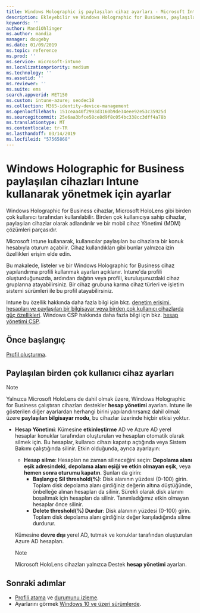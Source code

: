 ```yaml
---
title: Windows Holographic iş paylaşılan cihaz ayarları - Microsoft Intune - Azure | Microsoft Docs
description: Ekleyebilir ve Windows Holographic for Business, paylaşılan veya Microsoft Intune birden çok kullanıcı tarafından kullanılan cihazları yapılandırmak için kullanabilirsiniz. Hesap yönetimi ayarları ve Microsoft HoloLens de dahil olmak üzere cihazlarda ne bakın.
keywords: ''
author: MandiOhlinger
ms.author: mandia
manager: dougeby
ms.date: 01/09/2019
ms.topic: reference
ms.prod: ''
ms.service: microsoft-intune
ms.localizationpriority: medium
ms.technology: ''
ms.assetid: ''
ms.reviewer: ''
ms.suite: ems
search.appverid: MET150
ms.custom: intune-azure; seodec18
ms.collection: M365-identity-device-management
ms.openlocfilehash: 151ceaa40f2993d3160b9de34eee92e53c35925d
ms.sourcegitcommit: 25e6aa3bfce58ce8d9f8c054bc338cc3dff4a78b
ms.translationtype: MT
ms.contentlocale: tr-TR
ms.lasthandoff: 03/14/2019
ms.locfileid: "57565868"
---
```

# <a name="windows-holographic-for-business-settings-to-manage-shared-devices-using-intune"></a>Windows Holographic for Business paylaşılan cihazları Intune kullanarak yönetmek için ayarlar

Windows Holographic for Business cihazlar, Microsoft HoloLens gibi birden çok kullanıcı tarafından kullanılabilir. Birden çok kullanıcıya sahip cihazlar, paylaşılan cihazlar olarak adlandırılır ve bir mobil cihaz Yönetimi (MDM) çözümleri parçasıdır.

Microsoft Intune kullanarak, kullanıcılar paylaşılan bu cihazlara bir konuk hesabıyla oturum açabilir. Cihaz kullandıkları gibi bunlar yalnızca izin özellikleri erişim elde edin.

Bu makalede, listeler ve bir Windows Holographic for Business cihaz yapılandırma profili kullanmak ayarları açıklanır. Intune'da profili oluşturduğunuzda, ardından dağıtın veya profili, kuruluşunuzdaki cihaz gruplarına atayabilirsiniz. Bir cihaz grubuna karma cihaz türleri ve işletim sistemi sürümleri ile bu profil atayabilirsiniz.

Intune bu özellik hakkında daha fazla bilgi için bkz. [denetim erişimi, hesapları ve paylaşılan bir bilgisayar veya birden çok kullanıcı cihazlarda güç özellikleri](shared-user-device-settings.md). Windows CSP hakkında daha fazla bilgi için bkz. [hesap yönetimi CSP](https://docs.microsoft.com/windows/client-management/mdm/accountmanagement-csp).

## <a name="before-your-begin"></a>Önce başlangıç

[Profil oluşturma](shared-user-device-settings.md).

## <a name="shared-multi-user-device-settings"></a>Paylaşılan birden çok kullanıcı cihaz ayarları

> [!NOTE]
> Yalnızca Microsoft HoloLens de dahil olmak üzere, Windows Holographic for Business çalıştıran cihazları destekler **hesap yönetimi** ayarları. Intune ile gösterilen diğer ayarlardan herhangi birini yapılandırırsanız dahil olmak üzere **paylaşılan bilgisayar modu**, bu cihazlar üzerinde hiçbir etkisi yoktur.

- **Hesap Yönetimi**: Kümesine **etkinleştirme** AD ve Azure AD yerel hesaplar konuklar tarafından oluşturulan ve hesapları otomatik olarak silmek için. Bu hesaplar, kullanıcı cihazı kapatıp açtığında veya Sistem Bakımı çalıştığında silinir. Etkin olduğunda, ayrıca ayarlayın:
  - **Hesap silme**: Hesapları ne zaman silineceğini seçin: **Depolama alanı eşik adresindeki**, **depolama alanı eşiği ve etkin olmayan eşik**, veya **hemen sonra oturumu kapatın**. Şunları da girin:
    - **Başlangıç Sil threshold(%)**: Disk alanının yüzdesi (0-100) girin. Toplam disk depolama alanı girdiğiniz değerin altına düştüğünde, önbelleğe alınan hesapları da silinir. Sürekli olarak disk alanını boşaltmak için hesapları da silinir. Tanımladığımız etkin olmayan hesaplar önce silinir.
    - **Delete threshold(%) Durdur**: Disk alanının yüzdesi (0-100) girin. Toplam disk depolama alanı girdiğiniz değer karşıladığında silme durdurur.

  Kümesine **devre dışı** yerel AD, tutmak ve konuklar tarafından oluşturulan Azure AD hesapları.

  > [!NOTE]
  > Microsoft HoloLens cihazları yalnızca Destek **hesap yönetimi** ayarları.

## <a name="next-steps"></a>Sonraki adımlar

- [Profili atama](device-profile-assign.md) ve [durumunu izleme](device-profile-monitor.md).
- Ayarlarını görmek [Windows 10 ve üzeri sürümlerde](shared-user-device-settings-windows.md).
